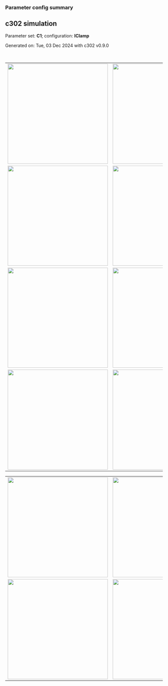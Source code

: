 ### Parameter config summary 
<h2>c302 simulation</h2>
<p>Parameter set: <b>C1</b>; configuration: <b>IClamp</b></p>
<p>Generated on: Tue, 03 Dec 2024 with c302 v0.9.0</p><br/>
<table>

<tr>
  <td><a href="images/neurons_C1_IClamp.png"><img alt=" " src="images/neurons_C1_IClamp.png" height="320"/></a></td>
  <td><a href="images/traces_neuron_IClamp_C1.png"><img alt=" " src="images/traces_neuron_IClamp_C1.png" height="320"/></a></td>
</tr>

<tr>
  <td><a href="images/neuron_activity_C1_IClamp.png"><img alt=" " src="images/neuron_activity_C1_IClamp.png" height="320"/></a></td>
  <td><a href="images/traces_neuron_activity_IClamp_C1.png"><img alt=" " src="images/traces_neuron_activity_IClamp_C1.png" height="320"/></a></td>
</tr>

<tr>
  <td><a href="images/muscles_C1_IClamp.png"><img alt=" " src="images/muscles_C1_IClamp.png" height="320"/></a></td>
  <td><a href="images/traces_muscles_IClamp_C1.png"><img alt=" " src="images/traces_muscles_IClamp_C1.png" height="320"/></a></td>
</tr>

<tr>
  <td><a href="images/muscle_activity_C1_IClamp.png"><img alt=" " src="images/muscle_activity_C1_IClamp.png" height="320"/></a></td>
  <td><a href="images/traces_muscles_activity_IClamp_C1.png"><img alt=" " src="images/traces_muscles_activity_IClamp_C1.png" height="320"/></a></td>
</tr>
</table>
<table>

<tr><td><a href="images/c302_C1_IClamp_exc_to_neurons.png"><img alt=" " src="images/c302_C1_IClamp_exc_to_neurons.png" height="320"/></a></td>

  <td><a href="images/c302_C1_IClamp_inh_to_neurons.png"><img alt=" " src="images/c302_C1_IClamp_inh_to_neurons.png" height="320"/></a></td>

  <td><a href="images/c302_C1_IClamp_elec_neurons_neurons.png"><img alt=" " src="images/c302_C1_IClamp_elec_neurons_neurons.png" height="320"/></a></td></tr>

<tr><td><a href="images/c302_C1_IClamp_exc_to_muscles.png"><img alt=" " src="images/c302_C1_IClamp_exc_to_muscles.png" height="320"/></a></td>

  <td><a href="images/c302_C1_IClamp_inh_to_muscles.png"><img alt=" " src="images/c302_C1_IClamp_inh_to_muscles.png" height="320"/></a></td></tr>
</table>
